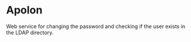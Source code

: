 # Apolon
Web service for changing the password and checking if the user exists in the LDAP directory.
